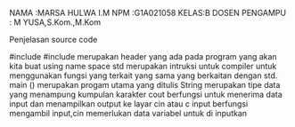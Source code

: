 NAMA :MARSA HULWA I.M
NPM  :G1A021058
KELAS:B
DOSEN PENGAMPU : M YUSA,S.Kom.,M.Kom

Penjelasan source code

#include <iostream> #include <string> merupakan header yang ada pada program yang akan kita buat
using name space std merupakan intruksi untuk compiler untuk menggunakan fungsi yang terkait yang sama yang berkaitan dengan std.
main () merupakan progam utama yang ditulis
String merupakan tipe data yang menampung kumpulan karakter
cout  berfungsi untuk menerima data input dan menampilkan output ke layar
cin atau c input berfungsi mengambil input,cin memerlukan data variabel untuk di inputkan
